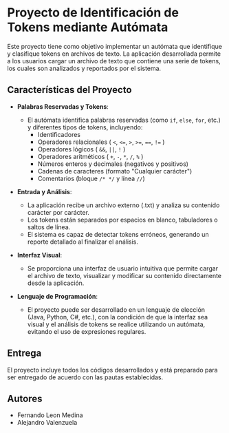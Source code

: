 # Proyecto de Identificación de Tokens mediante Autómata

Este proyecto tiene como objetivo implementar un autómata que identifique y clasifique tokens en archivos de texto. La aplicación desarrollada permite a los usuarios cargar un archivo de texto que contiene una serie de tokens, los cuales son analizados y reportados por el sistema.

## Características del Proyecto

- **Palabras Reservadas y Tokens**: 
  - El autómata identifica palabras reservadas (como `if`, `else`, `for`, etc.) y diferentes tipos de tokens, incluyendo:
    - Identificadores
    - Operadores relacionales ( `<`, `<=`, `>`, `>=`, `==`, `!=` )
    - Operadores lógicos ( `&&`, `||`, `!` )
    - Operadores aritméticos ( `+`, `-`, `*`, `/`, `%` )
    - Números enteros y decimales (negativos y positivos)
    - Cadenas de caracteres (formato "Cualquier carácter")
    - Comentarios (bloque `/* */` y línea `//`)
  
- **Entrada y Análisis**: 
  - La aplicación recibe un archivo externo (.txt) y analiza su contenido carácter por carácter. 
  - Los tokens están separados por espacios en blanco, tabuladores o saltos de línea. 
  - El sistema es capaz de detectar tokens erróneos, generando un reporte detallado al finalizar el análisis.

- **Interfaz Visual**: 
  - Se proporciona una interfaz de usuario intuitiva que permite cargar el archivo de texto, visualizar y modificar su contenido directamente desde la aplicación.

- **Lenguaje de Programación**: 
  - El proyecto puede ser desarrollado en un lenguaje de elección (Java, Python, C#, etc.), con la condición de que la interfaz sea visual y el análisis de tokens se realice utilizando un autómata, evitando el uso de expresiones regulares.


## Entrega

El proyecto incluye todos los códigos desarrollados y está preparado para ser entregado de acuerdo con las pautas establecidas.

## Autores

- Fernando Leon Medina
- Alejandro Valenzuela
